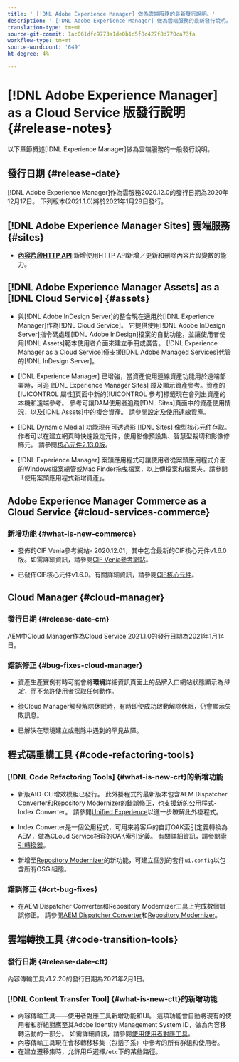 ```yaml
---
title: ' [!DNL Adobe Experience Manager] 做為雲端服務的最新發行說明。'
description: ' [!DNL Adobe Experience Manager] 做為雲端服務的最新發行說明。'
translation-type: tm+mt
source-git-commit: 1ac061dfc9773a1de0b1d5f8c427f8d770ca73fa
workflow-type: tm+mt
source-wordcount: '649'
ht-degree: 4%

---
```



# [!DNL Adobe Experience Manager] as a Cloud Service 版發行說明 {#release-notes}

以下章節概述[!DNL Experience Manager]做為雲端服務的一般發行說明。

## 發行日期 {#release-date}

[!DNL Adobe Experience Manager]作為雲服務2020.12.0的發行日期為2020年12月17日。
下列版本(2021.1.0)將於2021年1月28日發行。

## [!DNL Adobe Experience Manager Sites] 雲端服務  {#sites}

* **[內容片段HTTP API](/help/assets/content-fragments/assets-api-content-fragments.md)**:新增使用HTTP API新增／更新和刪除內容片段變數的能力。

## [!DNL Adobe Experience Manager Assets] as a [!DNL Cloud Service] {#assets}

* 與[!DNL Adobe InDesign Server]的整合現在適用於[!DNL Experience Manager]作為[!DNL Cloud Service]。 它提供使用[!DNL Adobe InDesign Server]指令碼處理[!DNL Adobe InDesign]檔案的自動功能，並讓使用者使用[!DNL Assets]範本使用者介面來建立手冊或廣告。 [!DNL Experience Manager as a Cloud Service]僅支援[!DNL Adobe Managed Services]代管的[!DNL InDesign Server]。<!-- TBD: Add link to article. -->

* [!DNL Experience Manager] 已增強，當資產使用連線資產功能用於遠端部署時，可追 [!DNL Experience Manager Sites] 蹤及顯示資產參考。資產的[!UICONTROL 屬性]頁面中新的[!UICONTROL 參考]標籤現在會列出資產的本機和遠端參考。 參考可讓DAM使用者追蹤[!DNL Sites]頁面中的資產使用情況，以及[!DNL Assets]中的複合資產。 請參閱[設定及使用連線資產](/help/assets/use-assets-across-connected-assets-instances.md)。

* [!DNL Dynamic Media] 功能現在可透過影 [!DNL Sites] 像型核心元件存取。作者可以在建立網頁時快速設定元件，使用影像預設集、智慧型裁切和影像修飾元。 請參閱[核心元件2.13.0版](https://github.com/adobe/aem-core-wcm-components/releases/tag/core.wcm.components.reactor-2.13.0)。

* [!DNL Experience Manager] 案頭應用程式可讓使用者從案頭應用程式介面的Windows檔案總管或Mac Finder拖曳檔案，以上傳檔案和檔案夾。請參閱「使用案頭應用程式新增資產」。[](https://experienceleague.adobe.com/docs/experience-manager-desktop-app/using/using.html#upload-and-add-new-assets-to-aem)

## Adobe Experience Manager Commerce as a Cloud Service {#cloud-services-commerce}

### 新增功能 {#what-is-new-commerce}

* 發佈的CIF Venia參考網站- 2020.12.01，其中包含最新的CIF核心元件v1.6.0版。如需詳細資訊，請參閱[CIF Venia參考網站](https://github.com/adobe/aem-cif-guides-venia/releases/tag/venia-2020.12.01)。

* 已發佈CIF核心元件v1.6.0。有關詳細資訊，請參閱[CIF核心元件](https://github.com/adobe/aem-core-cif-components/releases/tag/core-cif-components-reactor-1.6.0)。

## Cloud Manager {#cloud-manager}

### 發行日期 {#release-date-cm}

AEM中Cloud Manager作為Cloud Service 2021.1.0的發行日期為2021年1月14日。

### 錯誤修正 {#bug-fixes-cloud-manager}

* 資產生產實例有時可能會將&#x200B;**環境**&#x200B;詳細資訊頁面上的品牌入口網站狀態顯示為&#x200B;*待定*，而不允許使用者採取任何動作。

* 從Cloud Manager觸發解除休眠時，有時即使成功啟動解除休眠，仍會顯示失敗訊息。

* 已解決在環境建立或刪除中遇到的罕見故障。

## 程式碼重構工具 {#code-refactoring-tools}

### [!DNL Code Refactoring Tools] {#what-is-new-crt}的新增功能

* 新版AIO-CLI增效模組已發行。 此外掛程式的最新版本包含AEM Dispatcher Converter和Repository Modernizer的錯誤修正，也支援新的公用程式- Index Converter。 請參閱[Unified Experience](https://experienceleague.adobe.com/docs/experience-manager-cloud-service/moving/refactoring-tools/unified-experience.html?lang=en#benefits)以進一步瞭解此外掛程式。

* Index Converter是一個公用程式，可用來將客戶的自訂OAK索引定義轉換為AEM，做為CLoud Service相容的OAK索引定義。 有關詳細資訊，請參閱[索引轉換器](https://github.com/adobe/aem-cloud-service-source-migration/tree/master/packages/index-converter)。

* 新增至[Repository Modernizer](https://github.com/adobe/aem-cloud-service-source-migration/tree/master/packages/repository-modernizer)的新功能，可建立個別的套件`ui.config`以包含所有OSGi組態。

### 錯誤修正 {#crt-bug-fixes}

* 在AEM Dispatcher Converter和Repository Modernizer工具上完成數個錯誤修正。 請參閱[AEM Dispatcher Converter](https://github.com/adobe/aem-cloud-service-source-migration/tree/master/packages/dispatcher-converter)和[Repository Modernizer](https://github.com/adobe/aem-cloud-service-source-migration/tree/master/packages/repository-modernizer)。

## 雲端轉換工具 {#code-transition-tools}

### 發行日期 {#release-date-ctt}

內容傳輸工具v1.2.20的發行日期為2021年2月1日。

### [!DNL Content Transfer Tool] {#what-is-new-ctt}的新增功能

* 內容傳輸工具——使用者對應工具新增功能和UI。 這項功能會自動將現有的使用者和群組對應至其Adobe Identity Management System ID，做為內容移轉活動的一部分。 如需詳細資訊，請參閱[使用使用者對應工具](https://experienceleague.adobe.com/docs/experience-manager-cloud-service/moving/cloud-migration/content-transfer-tool/using-user-mapping-tool.html)。
* 內容傳輸工具現在會移轉移移集（包括子系）中參考的所有群組和使用者。
* 在建立遷移集時，允許用戶選擇`/etc`下的某些路徑。
